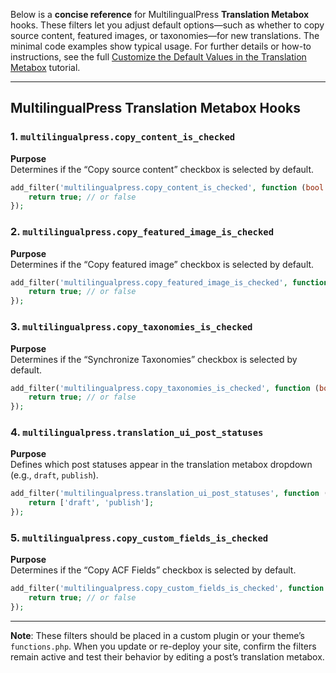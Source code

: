 Below is a **concise reference** for MultilingualPress **Translation Metabox** hooks. These filters let you adjust default options—such as whether to copy source content, featured images, or taxonomies—for new translations. The minimal code examples show typical usage. For further details or how-to instructions, see the full [Customize the Default Values in the Translation Metabox](#) tutorial.

---

## MultilingualPress Translation Metabox Hooks

### 1. `multilingualpress.copy_content_is_checked`

**Purpose**  
Determines if the “Copy source content” checkbox is selected by default.

```php
add_filter('multilingualpress.copy_content_is_checked', function (bool $checked): bool {
    return true; // or false
});
```

### 2. `multilingualpress.copy_featured_image_is_checked`

**Purpose**  
Determines if the “Copy featured image” checkbox is selected by default.

```php
add_filter('multilingualpress.copy_featured_image_is_checked', function (bool $checked): bool {
    return true; // or false
});
```

### 3. `multilingualpress.copy_taxonomies_is_checked`

**Purpose**  
Determines if the “Synchronize Taxonomies” checkbox is selected by default.

```php
add_filter('multilingualpress.copy_taxonomies_is_checked', function (bool $checked): bool {
    return true; // or false
});
```

### 4. `multilingualpress.translation_ui_post_statuses`

**Purpose**  
Defines which post statuses appear in the translation metabox dropdown (e.g., `draft`, `publish`).

```php
add_filter('multilingualpress.translation_ui_post_statuses', function (array $statuses): array {
    return ['draft', 'publish'];
});
```

### 5. `multilingualpress.copy_custom_fields_is_checked`

**Purpose**  
Determines if the “Copy ACF Fields” checkbox is selected by default.

```php
add_filter('multilingualpress.copy_custom_fields_is_checked', function (bool $checked): bool {
    return true; // or false
});
```

---

**Note**: These filters should be placed in a custom plugin or your theme’s `functions.php`. When you update or re-deploy your site, confirm the filters remain active and test their behavior by editing a post’s translation metabox.